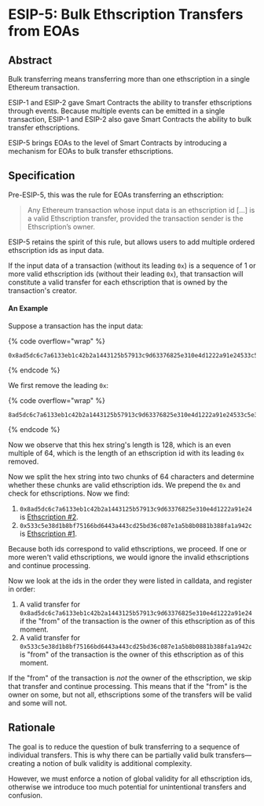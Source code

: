 # ESIP-5: Bulk Ethscription Transfers from EOAs

## Abstract

Bulk transferring means transferring more than one ethscription in a single Ethereum transaction.

ESIP-1 and ESIP-2 gave Smart Contracts the ability to transfer ethscriptions through events. Because multiple events can be emitted in a single transaction, ESIP-1 and ESIP-2 also gave Smart Contracts the ability to bulk transfer ethscriptions.

ESIP-5 brings EOAs to the level of Smart Contracts by introducing a mechanism for EOAs to bulk transfer ethscriptions.

## Specification

Pre-ESIP-5, this was the rule for EOAs transferring an ethscription:

> Any Ethereum transaction whose input data is an ethscription id \[...] is a valid Ethscription transfer, provided the transaction sender is the Ethscription’s owner.

ESIP-5 retains the spirit of this rule, but allows users to add multiple ordered ethscription ids as input data.

If the input data of a transaction (without its leading `0x`) is a sequence of 1 or more valid ethscription ids (without their leading `0x`), that transaction will constitute a valid transfer for each ethscription that is owned by the transaction's creator.

#### An Example

Suppose a transaction has the input data:

{% code overflow="wrap" %}
```
0x8ad5dc6c7a6133eb1c42b2a1443125b57913c9d63376825e310e4d1222a91e24533c5e38d1b8bf75166bd6443a443cd25bd36c087e1a5b8b0881b388fa1a942c
```
{% endcode %}

We first remove the leading `0x`:

{% code overflow="wrap" %}
```
8ad5dc6c7a6133eb1c42b2a1443125b57913c9d63376825e310e4d1222a91e24533c5e38d1b8bf75166bd6443a443cd25bd36c087e1a5b8b0881b388fa1a942c
```
{% endcode %}

Now we observe that this hex string's length is 128, which is an even multiple of 64, which is the length of an ethscription id with its leading `0x` removed.

Now we split the hex string into two chunks of 64 characters and determine whether these chunks are valid ethscription ids. We prepend the `0x` and check for ethscriptions. Now we find:

1. `0x8ad5dc6c7a6133eb1c42b2a1443125b57913c9d63376825e310e4d1222a91e24` is [Ethscription #2](https://ethscriptions.com/ethscriptions/0x8ad5dc6c7a6133eb1c42b2a1443125b57913c9d63376825e310e4d1222a91e24).
2. `0x533c5e38d1b8bf75166bd6443a443cd25bd36c087e1a5b8b0881b388fa1a942c` is [Ethscription #1](https://ethscriptions.com/ethscriptions/0x533c5e38d1b8bf75166bd6443a443cd25bd36c087e1a5b8b0881b388fa1a942c).

Because both ids correspond to valid ethscriptions, we proceed. If one or more weren't valid ethscriptions, we would ignore the invalid ethscriptions and continue processing.

Now we look at the ids in the order they were listed in calldata, and register in order:

1. A valid transfer for `0x8ad5dc6c7a6133eb1c42b2a1443125b57913c9d63376825e310e4d1222a91e24` if the "from" of the transaction is the owner of this ethscription as of this moment.
2. A valid transfer for `0x533c5e38d1b8bf75166bd6443a443cd25bd36c087e1a5b8b0881b388fa1a942c` is "from" of the transaction is the owner of this ethscription as of this moment.

If the "from" of the transaction is _not_ the owner of the ethscription, we skip that transfer and continue processing. This means that if the "from" is the owner on some, but not all, ethscriptions some of the transfers will be valid and some will not.

## Rationale

The goal is to reduce the question of bulk transferring to a sequence of individual transfers. This is why there can be partially valid bulk transfers—creating a notion of bulk validity is additional complexity.

However, we must enforce a notion of global validity for all ethscription ids, otherwise we introduce too much potential for unintentional transfers and confusion.
